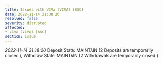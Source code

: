 ```yaml
---
title: Issues with VIVA (VIVA) [BSC]
date: 2022-11-14 21:38:20
resolved: false
severity: disrupted
affected:
- VIVA (VIVA) [BSC]
section: issue
---
```


*2022-11-14 21:38:20* Deposit State: MAINTAIN (2 Deposits are temporarily closed.), Withdraw State: MAINTAIN (2 Withdrawals are temporarily closed.)
